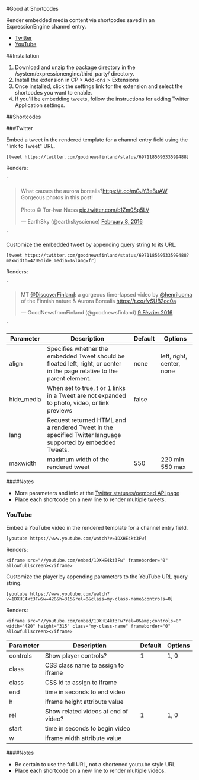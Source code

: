 #Good at Shortcodes

Render embedded media content via shortcodes saved in an ExpressionEngine channel entry.

- [Twitter](#twitter)
- [YouTube](#youtube)


##Installation

1. Download and unzip the package directory in the /system/expressionengine/third_party/ directory. 
2. Install the extension in CP > Add-ons > Extensions
3. Once installed, click the settings link for the extension and select the shortcodes you want to enable.
4. If you'll be embedding tweets, follow the instructions for adding Twitter Application settings. 

##Shortcodes

###Twitter

Embed a tweet in the rendered template for a channel entry field using the "link to Tweet" URL.

`[tweet https://twitter.com/goodnewsfinland/status/697118569633599488]`

Renders:

`<blockquote class="twitter-tweet" data-width="420"><p lang="en" dir="ltr">What causes the aurora borealis?<a href="https://t.co/mGJY3eBuAW">https://t.co/mGJY3eBuAW</a><br>Gorgeous photos in this post!<br><br>Photo © Tor-Ivar Næss <a href="https://t.co/b1Zm0Sp5LV">pic.twitter.com/b1Zm0Sp5LV</a></p>&mdash; EarthSky (@earthskyscience) <a href="https://twitter.com/earthskyscience/status/696755554300071937">February 8, 2016</a></blockquote>
<script async src="//platform.twitter.com/widgets.js" charset="utf-8"></script>`

Customize the embedded tweet by appending query string to its URL.

`[tweet https://twitter.com/goodnewsfinland/status/697118569633599488?maxwidth=420&hide_media=1&lang=fr]`

Renders:

`<blockquote class="twitter-tweet" data-cards="hidden" data-width="420" data-lang="fr"><p lang="en" dir="ltr">MT <a href="https://twitter.com/DiscoverFinland">@DiscoverFinland</a>: a gorgeous time-lapsed video by <a href="https://twitter.com/henriluoma">@henriluoma</a> of the Finnish nature &amp; Aurora Borealis <a href="https://t.co/fvSUB2oc0a">https://t.co/fvSUB2oc0a</a></p>&mdash; GoodNewsfromFinland (@goodnewsfinland) <a href="https://twitter.com/goodnewsfinland/status/697118569633599488">9 Février 2016</a></blockquote>
<script async src="//platform.twitter.com/widgets.js" charset="utf-8"></script>`

| Parameter | Description |Default|Options
| --- | --- | --- | --- |
| align | Specifies whether the embedded Tweet should be floated left, right, or center in the page relative to the parent element. | none | left, right, center, none
| hide_media | When set to true, t or 1 links in a Tweet are not expanded to photo, video, or link previews | false
| lang | Request returned HTML and a rendered Tweet in the specified Twitter language supported by embedded Tweets. | |
| maxwidth | maximum width of the rendered tweet  | 550 | 220 min 550 max


####Notes
- More parameters and info at the [Twitter statuses/oembed API page](https://dev.twitter.com/rest/reference/get/statuses/oembed)
- Place each shortcode on a new line to render multiple tweets.

### YouTube

Embed a YouTube video in the rendered template for a channel entry field.

`[youtube https://www.youtube.com/watch?v=1DXHE4kt3Fw]`

Renders: 

`<iframe src="//youtube.com/embed/1DXHE4kt3Fw" frameborder="0" allowfullscreen></iframe>`

Customize the player by appending parameters to the YouTube URL query string.

`[youtube https://www.youtube.com/watch?v=1DXHE4kt3Fw&w=420&h=315&rel=0&class=my-class-name&controls=0]`

Renders:

`<iframe src="//youtube.com/embed/1DXHE4kt3Fw?rel=0&amp;controls=0" width="420" height="315" class="my-class-name" frameborder="0" allowfullscreen></iframe>`

| Parameter | Description |Default|Options
| --- | --- | --- | --- |
| controls | Show player controls? | 1 | 1, 0
| class | CSS class name to assign to iframe | | 
| class | CSS id to assign to iframe |  | 
| end | time in seconds to end video|  | 
| h | iframe height attribute value |  | 
| rel | Show related videos at end of video? | 1 | 1, 0
| start | time in seconds to begin video|  | 
| w | iframe width attribute value |  | 

####Notes
- Be certain to use the full URL, not a shortened youtu.be style URL
- Place each shortcode on a new line to render multiple videos.

